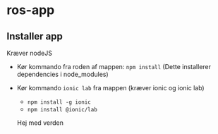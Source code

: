 # ros-app

## Installer app
Kræver nodeJS

* Kør kommando fra roden af mappen: `npm install` (Dette installerer dependencies i node_modules)
* Kør kommando `ionic lab` fra mappen (kræver ionic og ionic lab)
  * `npm install -g ionic`
  * `npm install @ionic/lab`

  Hej med verden

